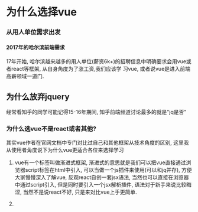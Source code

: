 # 为什么选择vue

### 从用人单位需求出发
#### 2017年的哈尔滨前端需求
17年开始, 哈尔滨越来越多的用人单位(薪资6k+)的招聘信息中明确要求会用vue或者react等框架, 从自身角度为了涨工资,我们应该学
习vue, 或者说vue是进入前端高薪领域一道门.

## 为什么放弃jquery
经常看知乎的同学可能记得15-16年期间, 知乎前端频道讨论最多的就是"jq是否"


### 为什么选vue不是react或者其他?
其实vue作者在官网文档中专门对比过自己和其他框架从技术角度的区别, 这里我从使用者角度说下为什么vue更适合各位来选择学习

1. vue有一个标签叫做渐进式框架, 渐进式的意思就是我们可以把vue直接通过浏览器script标签在html中引入, 可以当做一个js插件来使用(可以和jq并存), 方便大家慢慢深入了解vue,  反观react自创一套jsx语法, 当然也可以直接在浏览器中通过script引入, 但是同时要引入一个jsx解析插件, 语法对于新手来说比较晦涩, 当然不是说react不好, 只是来对比vue上手更简单.

2. 



